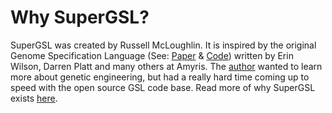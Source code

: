 # Why SuperGSL?

SuperGSL was created by Russell McLoughlin. It is inspired by the original Genome Specification Language (See: [Paper](https://pubs.acs.org/doi/abs/10.1021/acssynbio.5b00194) & [Code](https://github.com/Amyris/GslCore)) written by Erin Wilson, Darren Platt and many others at Amyris. The [author](https://github.com/rmcl) wanted to learn more about genetic engineering, but had a really hard time coming up to speed with the open source GSL code base. Read more of why SuperGSL exists [here](gsl_vs_supergsl).
